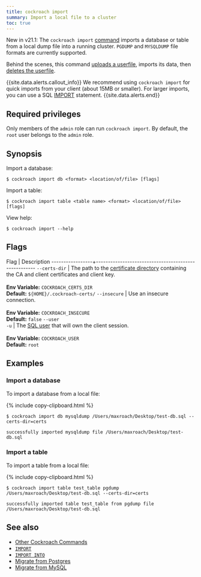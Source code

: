 ```yaml
---
title: cockroach import
summary: Import a local file to a cluster
toc: true
---
```


 <span class="version-tag">New in v21.1:</span> The `cockroach import` [command](cockroach-commands.html) imports a database or table from a local dump file into a running cluster. `PGDUMP` and `MYSQLDUMP` file formats are currently supported.

Behind the scenes, this command [uploads a userfile](cockroach-userfile-upload.html), imports its data, then [deletes the userfile](cockroach-userfile-delete.html).

{{site.data.alerts.callout_info}}
We recommend using `cockroach import` for quick imports from your client (about 15MB or smaller). For larger imports, you can use a SQL [IMPORT](import.html) statement.
{{site.data.alerts.end}}

## Required privileges

Only members of the `admin` role can run `cockroach import`. By default, the `root` user belongs to the `admin` role.

## Synopsis

Import a database:

~~~ shell
$ cockroach import db <format> <location/of/file> [flags]
~~~

Import a table:

~~~ shell
$ cockroach import table <table name> <format> <location/of/file> [flags]
~~~

View help:

~~~ shell
$ cockroach import --help
~~~

## Flags

 Flag            | Description
-----------------+-----------------------------------------------------
`--certs-dir`    | The path to the [certificate directory](cockroach-cert.html) containing the CA and client certificates and client key.<br><br>**Env Variable:** `COCKROACH_CERTS_DIR`<br>**Default:** `${HOME}/.cockroach-certs/`
`--insecure`     | Use an insecure connection.<br><br>**Env Variable:** `COCKROACH_INSECURE`<br>**Default:** `false`
`--user`<br>`-u` | The [SQL user](create-user.html) that will own the client session.<br><br>**Env Variable:** `COCKROACH_USER`<br>**Default:** `root`

## Examples

### Import a database

To import a database from a local file:

{% include copy-clipboard.html %}
~~~ shell
$ cockroach import db mysqldump /Users/maxroach/Desktop/test-db.sql --certs-dir=certs
~~~

~~~
successfully imported mysqldump file /Users/maxroach/Desktop/test-db.sql
~~~

### Import a table

To import a table from a local file:

{% include copy-clipboard.html %}
~~~ shell
$ cockroach import table test_table pgdump /Users/maxroach/Desktop/test-db.sql --certs-dir=certs
~~~

~~~
successfully imported table test_table from pgdump file /Users/maxroach/Desktop/test-db.sql
~~~

## See also

- [Other Cockroach Commands](cockroach-commands.html)
- [`IMPORT`](import.html)
- [`IMPORT INTO`](import-into.html)
- [Migrate from Postgres](migrate-from-postgres.html)
- [Migrate from MySQL](migrate-from-mysql.html)
